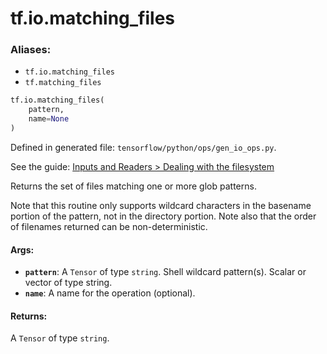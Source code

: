 <div itemscope itemtype="http://developers.google.com/ReferenceObject">
<meta itemprop="name" content="tf.io.matching_files" />
<meta itemprop="path" content="Stable" />
</div>

# tf.io.matching_files

### Aliases:

* `tf.io.matching_files`
* `tf.matching_files`

``` python
tf.io.matching_files(
    pattern,
    name=None
)
```



Defined in generated file: `tensorflow/python/ops/gen_io_ops.py`.

See the guide: [Inputs and Readers > Dealing with the filesystem](../../../../api_guides/python/io_ops.md#Dealing_with_the_filesystem)

Returns the set of files matching one or more glob patterns.

Note that this routine only supports wildcard characters in the
basename portion of the pattern, not in the directory portion.
Note also that the order of filenames returned can be non-deterministic.

#### Args:

* <b>`pattern`</b>: A `Tensor` of type `string`.
    Shell wildcard pattern(s). Scalar or vector of type string.
* <b>`name`</b>: A name for the operation (optional).


#### Returns:

A `Tensor` of type `string`.